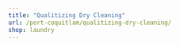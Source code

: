 ```yaml
---
title: "Qualitizing Dry Cleaning"
url: /port-coquitlam/qualitizing-dry-cleaning/
shop: laundry
---
```

